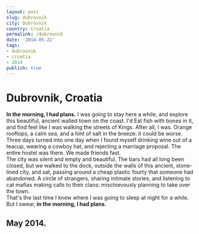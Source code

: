 ```yaml
---
layout: post
slug: dubrovnik
city: Dubrovnik
country: Croatia
permalink: /dubrovnik
date: '2014-05-22'
tags:
- dubrovnik
- croatia
- 2014
publish: true
---
```

<h1 class="city">Dubrovnik, Croatia</h1>

<div class="poem">
<p>
<strong>In the morning, I had plans.</strong> I was going to stay here a while, and explore this beautiful, ancient walled town on the coast. I'd Eat fish with bones in it, and find feel like I was walking the streets of Kings. After all, I was. Orange rooftops, a calm sea, and a hint of salt in the breeze: it could be worse.
<br>
Three days turned into one day when I found myself drinking wine out of a teacup, wearing a cowboy hat, and rejecting a marriage proposal. The entire hostel was there. We made friends fast.
<br>
The city was silent and empty and beautiful. The bars had all long been closed, but we walked to the dock, outside the walls of this ancient, stone-lined city, and sat, passing around a cheap plastic fourty that someone had abandoned. A circle of strangers, sharing intimate stories, and listening to cat mafias making calls to their clans: mischievously planning to take over the town.
<br>
That's the last time I knew where I was going to sleep at night for a while. But I swear, <strong>in the morning, I had plans.</strong>
</p>

<h2 class="date"> May 2014.
</h2>
</div>

